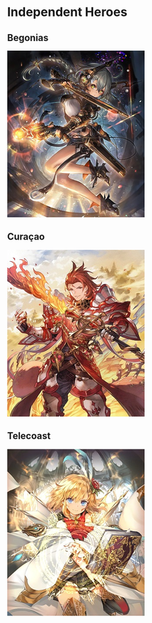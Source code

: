 <!-- TITLE: Independent -->
<!-- SUBTITLE: A quick summary of Independent -->

# Independent Heroes
## Begonias
![Begonias](/uploads/sycamour-sycamour/begonias.jpg "Begonias")

## Curaçao
![Curacao](/uploads/sycamour-sycamour/curacao.jpg "Curacao")

## Telecoast
![Telecoast](/uploads/sycamour-sycamour/telecoast.jpg "Telecoast")
